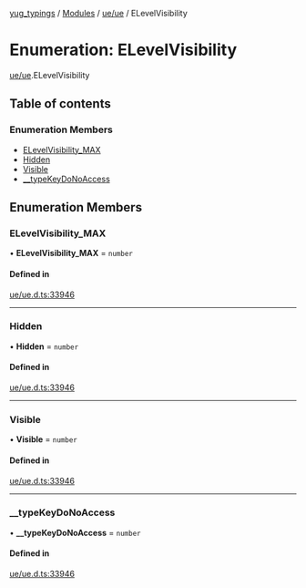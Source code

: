 [yug_typings](../README.md) / [Modules](../modules.md) / [ue/ue](../modules/ue_ue.md) / ELevelVisibility

# Enumeration: ELevelVisibility

[ue/ue](../modules/ue_ue.md).ELevelVisibility

## Table of contents

### Enumeration Members

- [ELevelVisibility\_MAX](ue_ue.ELevelVisibility.md#elevelvisibility_max)
- [Hidden](ue_ue.ELevelVisibility.md#hidden)
- [Visible](ue_ue.ELevelVisibility.md#visible)
- [\_\_typeKeyDoNoAccess](ue_ue.ELevelVisibility.md#__typekeydonoaccess)

## Enumeration Members

### ELevelVisibility\_MAX

• **ELevelVisibility\_MAX** = `number`

#### Defined in

[ue/ue.d.ts:33946](https://github.com/YugMetaverse/yug_typings/blob/b7d9b19/ue/ue.d.ts#L33946)

___

### Hidden

• **Hidden** = `number`

#### Defined in

[ue/ue.d.ts:33946](https://github.com/YugMetaverse/yug_typings/blob/b7d9b19/ue/ue.d.ts#L33946)

___

### Visible

• **Visible** = `number`

#### Defined in

[ue/ue.d.ts:33946](https://github.com/YugMetaverse/yug_typings/blob/b7d9b19/ue/ue.d.ts#L33946)

___

### \_\_typeKeyDoNoAccess

• **\_\_typeKeyDoNoAccess** = `number`

#### Defined in

[ue/ue.d.ts:33946](https://github.com/YugMetaverse/yug_typings/blob/b7d9b19/ue/ue.d.ts#L33946)

